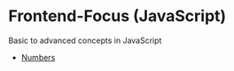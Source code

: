 # Frontend-Focus (JavaScript)
Basic to advanced concepts in JavaScript

* [Numbers](https://github.com/markandan/Frontend-Focus/tree/master/JavaScript/numbers)
